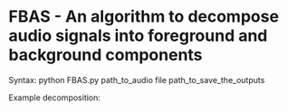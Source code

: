 # FBAS - An algorithm to decompose audio signals into foreground and background components

Syntax: python FBAS.py path_to_audio file path_to_save_the_outputs

Example decomposition:

<!--
#![Noisy speech spectrogram](noisy_color.jpg)
#![Foreground speech spectrogram](foreground_color.jpg)
#![Background speech spectrogram](background_color.jpg)
-->
